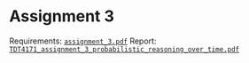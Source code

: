 # Assignment 3

Requirements: [`assignment_3.pdf`](assignment_3.pdf)
Report: [`TDT4171_assignment_3_probabilistic_reasoning_over_time.pdf`](TDT4171_assignment_3_probabilistic_reasoning_over_time.pdf)